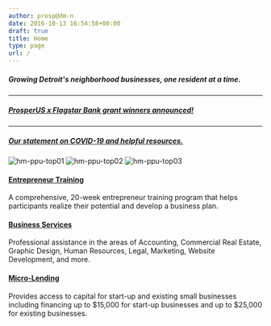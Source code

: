 ```yaml
---
author: prosp@dm-n
date: 2016-10-13 16:54:58+00:00
draft: true
title: Home
type: page
url: /
---
```














##### Growing Detroit's neighborhood businesses, one resident at a time.





* * *





##### [ProsperUS x Flagstar Bank grant winners announced](http://www.prosperusdetroit.org/2020/11/02/flagstar/)[!](http://www.prosperusdetroit.org/2020/11/02/flagstar/)





* * *





##### [Our statement on COVID-19 and helpful resources.](http://www.prosperusdetroit.org/2020/03/18/covid/)
















![hm-ppu-top01](http://www.prosperusdetroit.org/wp-content/uploads/2016/10/hm-ppu-top01-1.jpg)
![hm-ppu-top02](http://www.prosperusdetroit.org/wp-content/uploads/2016/10/hm-ppu-top02-1.jpg)
![hm-ppu-top03](http://www.prosperusdetroit.org/wp-content/uploads/2016/10/hm-ppu-top03-1.jpg)




















#### [Entrepreneur Training](http://www.prosperusdetroit.org/entrepreneur-training/)


A comprehensive, 20-week entrepreneur training program that helps participants realize their potential and develop a business plan.









#### [Business Services](http://www.prosperusdetroit.org/business-services/)


Professional assistance in the areas of Accounting, Commercial Real Estate, Graphic Design, Human Resources, Legal, Marketing, Website Development, and more.









#### [Micro-Lending](http://www.prosperusdetroit.org/micro-lending/)


Provides access to capital for start-up and existing small businesses including financing up to $15,000 for start-up businesses and up to $25,000 for existing businesses.











